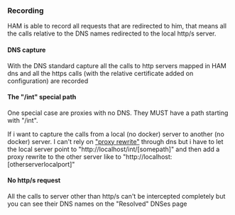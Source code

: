 
### Recording

HAM is able to record all requests that are redirected to him, that means
all the calls relative to the DNS names redirected to the local http/s server.

#### DNS capture

With the DNS standard capture all the calls to http servers mapped in HAM dns and 
all the https calls (with the relative certificate added on configuration) are 
recorded

#### The "/int" special path

One special case are proxies with no DNS. They MUST have a path starting with "/int".

If i want to capture the calls from a local (no docker) server to another (no docker)
server. I can't rely on ["proxy rewrite"](../proxy.md) through dns but i have to let the local server
point to "http://localhost/int/[somepath]" and then add a proxy rewrite to the other server
like to "http://localhost:[otherserverlocalport]"

#### No http/s request

All the calls to server other than http/s can't be intercepted completely but you can 
see their DNS names on the "Resolved" DNSes page

